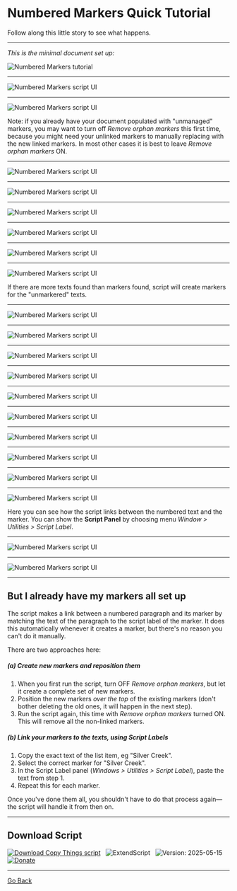 # Numbered Markers Quick Tutorial

Follow along this little story to see what happens.

---

*This is the minimal document set up:*

![Numbered Markers tutorial](images/numbered-markers-1.png)

---

![Numbered Markers script UI](images/numbered-markers-2.png)

---

![Numbered Markers script UI](images/numbered-markers-3.png)

Note: if you already have your document populated with "unmanaged" markers, you may want to turn off *Remove orphan markers* this first time, because you might need your unlinked markers to manually replacing with the new linked markers. In most other cases it is best to leave *Remove orphan markers* ON.

---

![Numbered Markers script UI](images/numbered-markers-4.png)

---

![Numbered Markers script UI](images/numbered-markers-5.png)

---

![Numbered Markers script UI](images/numbered-markers-6.png)

---

![Numbered Markers script UI](images/numbered-markers-7.png)

---

![Numbered Markers script UI](images/numbered-markers-8.png)

---

![Numbered Markers script UI](images/numbered-markers-9.png)

If there are more texts found than markers found, script will create markers for the "unmarkered" texts.

---

![Numbered Markers script UI](images/numbered-markers-10.png)

---

![Numbered Markers script UI](images/numbered-markers-11.png)

---

![Numbered Markers script UI](images/numbered-markers-12.png)

---

![Numbered Markers script UI](images/numbered-markers-13.png)

---

![Numbered Markers script UI](images/numbered-markers-14.png)

---

![Numbered Markers script UI](images/numbered-markers-15.png)

---

![Numbered Markers script UI](images/numbered-markers-16.png)

---

![Numbered Markers script UI](images/numbered-markers-17.png)

---

![Numbered Markers script UI](images/numbered-markers-18.png)

---

![Numbered Markers script UI](images/numbered-markers-19.png)

Here you can see how the script links between the numbered text and the marker. You can show the **Script Panel** by choosing menu *Window > Utilities > Script Label*.

---

![Numbered Markers script UI](images/numbered-markers-20.png)

---

![Numbered Markers script UI](images/numbered-markers-21.png)

---

## But I already have my markers all set up

The script makes a link between a numbered paragraph and its marker by matching the text of the paragraph to the script label of the marker. It does this automatically whenever it creates a marker, but there's no reason you can't do it manually.

There are two approaches here:

##### (a) Create new markers and reposition them

1. When you first run the script, turn OFF *Remove orphan markers*, but let it create a complete set of new markers.
1. Position the new markers *over the top* of the existing markers (don't bother deleting the old ones, it will happen in the next step).
1. Run the script again, this time with *Remove orphan markers* turned ON. This will remove all the non-linked markers.

##### (b) Link your markers to the texts, using Script Labels

1. Copy the exact text of the list item, eg "Silver Creek".
1. Select the correct marker for "Silver Creek".
1. In the Script Label panel (*Windows > Utilities > Script Label*), paste the text from step 1.
1. Repeat this for each marker.

Once you've done them all, you shouldn't have to do that process again—the script will handle it from then on.

---

## Download Script

[![Download Copy Things script](https://img.shields.io/badge/*_Download_Script_*-FREE!_-F50?style=flat-square)](https://raw.githubusercontent.com/mark1bean/scripts-for-adobe-indesign/main/Numbered%20Markers.js)   ![ExtendScript](https://img.shields.io/badge/Language-ExtendScript-99B?style=flat-square)   ![Version: 2025-05-15](https://img.shields.io/badge/Version-2025--05--15-5A5?style=flat-square)   [![Donate](https://img.shields.io/badge/Donate-PayPal-blue?style=flat-square)](https://www.paypal.com/donate?hosted_button_id=SBQHVWHSSTA9Q)

---

[Go Back](../README.md)
